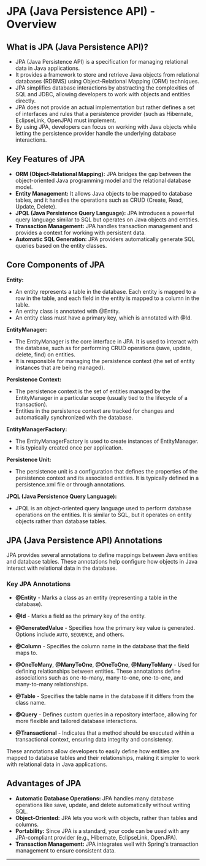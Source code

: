 # JPA (Java Persistence API) - Overview

## What is JPA (Java Persistence API)?

- JPA (Java Persistence API) is a specification for managing relational data in Java applications.
- It provides a framework to store and retrieve Java objects from relational databases (RDBMS) using Object-Relational Mapping (ORM) techniques.
- JPA simplifies database interactions by abstracting the complexities of SQL and JDBC, allowing developers to work with objects and entities directly.
- JPA does not provide an actual implementation but rather defines a set of interfaces and rules that a persistence provider (such as Hibernate, EclipseLink, OpenJPA) must implement.
- By using JPA, developers can focus on working with Java objects while letting the persistence provider handle the underlying database interactions.

## Key Features of JPA
- **ORM (Object-Relational Mapping):** JPA bridges the gap between the object-oriented Java programming model and the relational database model.
- **Entity Management:** It allows Java objects to be mapped to database tables, and it handles the operations such as CRUD (Create, Read, Update, Delete).
- **JPQL (Java Persistence Query Language):** JPA introduces a powerful query language similar to SQL but operates on Java objects and entities.
- **Transaction Management:** JPA handles transaction management and provides a context for working with persistent data.
- **Automatic SQL Generation:** JPA providers automatically generate SQL queries based on the entity classes.

## Core Components of JPA
**Entity:**
- An entity represents a table in the database. Each entity is mapped to a row in the table, and each field in the entity is mapped to a column in the table.
- An entity class is annotated with @Entity.
- An entity class must have a primary key, which is annotated with @Id.

**EntityManager:** 
- The EntityManager is the core interface in JPA. It is used to interact with the database, such as for performing CRUD operations (save, update, delete, find) on entities.
- It is responsible for managing the persistence context (the set of entity instances that are being managed).

**Persistence Context:** 
- The persistence context is the set of entities managed by the EntityManager in a particular scope (usually tied to the lifecycle of a transaction). 
- Entities in the persistence context are tracked for changes and automatically synchronized with the database.

**EntityManagerFactory:** 
- The EntityManagerFactory is used to create instances of EntityManager. 
- It is typically created once per application.

**Persistence Unit:**
- The persistence unit is a configuration that defines the properties of the persistence context and its associated entities. It is typically defined in a persistence.xml file or through annotations.

**JPQL (Java Persistence Query Language):**
- JPQL is an object-oriented query language used to perform database operations on the entities. It is similar to SQL, but it operates on entity objects rather than database tables.

## JPA (Java Persistence API) Annotations

JPA provides several annotations to define mappings between Java entities and database tables. These annotations help configure how objects in Java interact with relational data in the database.

### Key JPA Annotations

- **@Entity** - Marks a class as an entity (representing a table in the database).

- **@Id** - Marks a field as the primary key of the entity.

- **@GeneratedValue** - Specifies how the primary key value is generated. Options include `AUTO`, `SEQUENCE`, and others.

- **@Column** - Specifies the column name in the database that the field maps to.

- **@OneToMany**, **@ManyToOne**, **@OneToOne**, **@ManyToMany** - Used for defining relationships between entities. These annotations define associations such as one-to-many, many-to-one, one-to-one, and many-to-many relationships.

- **@Table** - Specifies the table name in the database if it differs from the class name.

- **@Query** - Defines custom queries in a repository interface, allowing for more flexible and tailored database interactions.

- **@Transactional** - Indicates that a method should be executed within a transactional context, ensuring data integrity and consistency.

These annotations allow developers to easily define how entities are mapped to database tables and their relationships, making it simpler to work with relational data in Java applications.

## Advantages of JPA
- **Automatic Database Operations:** JPA handles many database operations like save, update, and delete automatically without writing SQL.
- **Object-Oriented:** JPA lets you work with objects, rather than tables and columns.
- **Portability:** Since JPA is a standard, your code can be used with any JPA-compliant provider (e.g., Hibernate, EclipseLink, OpenJPA).
- **Transaction Management:** JPA integrates well with Spring's transaction management to ensure consistent data.

----